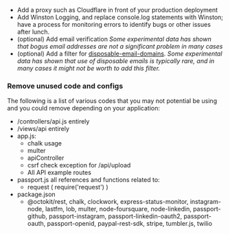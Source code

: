 - Add a proxy such as Cloudflare in front of your production deployment
- Add Winston Logging, and replace console.log statements with Winston; have a process for monitoring errors to identify bugs or other issues after lunch.
- (optional) Add email verification *Some experimental data has shown that bogus email addresses are not a significant problem in many cases*
- (optional) Add a filter for [disposable-email-domains](https://www.npmjs.com/package/disposable-email-domains).  *Some experimental data has shown that use of disposable emails is typically rare, and in many cases it might not be worth to add this filter.*
 

### Remove unused code and configs
The following is a list of various codes that you may not potential be using and you could remove depending on your application:
- /controllers/api.js entirely
- /views/api entirely
- app.js:
  - chalk usage
  - multer
  - apiController
  - csrf check exception for /api/upload
  - All API example routes
- passport.js all references and functions related to:
  - request ( require('request') )
- package.json
  - @octokit/rest, chalk, clockwork, express-status-monitor, instagram-node, lastfm, lob, multer, node-foursquare, node-linkedin, passport-github, passport-instagram, passport-linkedin-oauth2, passport-oauth, passport-openid, paypal-rest-sdk, stripe, tumbler.js, twilio
